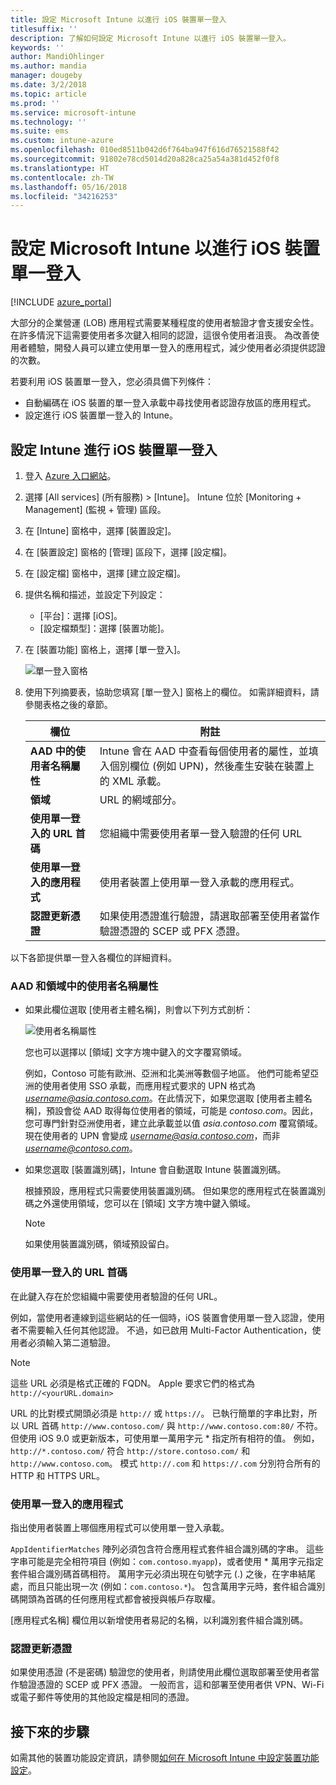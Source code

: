 ```yaml
---
title: 設定 Microsoft Intune 以進行 iOS 裝置單一登入
titlesuffix: ''
description: 了解如何設定 Microsoft Intune 以進行 iOS 裝置單一登入。
keywords: ''
author: MandiOhlinger
ms.author: mandia
manager: dougeby
ms.date: 3/2/2018
ms.topic: article
ms.prod: ''
ms.service: microsoft-intune
ms.technology: ''
ms.suite: ems
ms.custom: intune-azure
ms.openlocfilehash: 010ed8511b042d6f764ba947f616d76521588f42
ms.sourcegitcommit: 91802e78cd5014d20a828ca25a54a381d452f0f8
ms.translationtype: HT
ms.contentlocale: zh-TW
ms.lasthandoff: 05/16/2018
ms.locfileid: "34216253"
---
```

# <a name="configure-microsoft-intune-for-ios-device-single-sign-on"></a>設定 Microsoft Intune 以進行 iOS 裝置單一登入

[!INCLUDE [azure_portal](./includes/azure_portal.md)]

大部分的企業營運 (LOB) 應用程式需要某種程度的使用者驗證才會支援安全性。 在許多情況下這需要使用者多次鍵入相同的認證，這很令使用者沮喪。 為改善使用者體驗，開發人員可以建立使用單一登入的應用程式，減少使用者必須提供認證的次數。

若要利用 iOS 裝置單一登入，您必須具備下列條件：

- 自動編碼在 iOS 裝置的單一登入承載中尋找使用者認證存放區的應用程式。
- 設定進行 iOS 裝置單一登入的 Intune。

## <a name="to-configure-intune-for-ios-device-single-sign-on"></a>設定 Intune 進行 iOS 裝置單一登入


1. 登入 [Azure 入口網站](https://portal.azure.com)。
2. 選擇 [All services] (所有服務) > [Intune]。 Intune 位於 [Monitoring + Management] (監視 + 管理) 區段。
3. 在 [Intune] 窗格中，選擇 [裝置設定]。
4. 在 [裝置設定] 窗格的 [管理] 區段下，選擇 [設定檔]。
5. 在 [設定檔] 窗格中，選擇 [建立設定檔]。
6. 提供名稱和描述，並設定下列設定：
   - [平台]：選擇 [iOS]。
   - [設定檔類型]：選擇 [裝置功能]。
7. 在 [裝置功能] 窗格上，選擇 [單一登入]。

   ![單一登入窗格](./media/sso-blade.png)

8. 使用下列摘要表，協助您填寫 [單一登入] 窗格上的欄位。 如需詳細資料，請參閱表格之後的章節。

   |欄位  |附註|
   |---------|---------|
   |**AAD 中的使用者名稱屬性**|Intune 會在 AAD 中查看每個使用者的屬性，並填入個別欄位 (例如 UPN)，然後產生安裝在裝置上的 XML 承載。|
   |**領域**|URL 的網域部分。|
   |**使用單一登入的 URL 首碼**|您組織中需要使用者單一登入驗證的任何 URL|
   |**使用單一登入的應用程式**|使用者裝置上使用單一登入承載的應用程式。|
   |**認證更新憑證**|如果使用憑證進行驗證，請選取部署至使用者當作驗證憑證的 SCEP 或 PFX 憑證。|

以下各節提供單一登入各欄位的詳細資料。

### <a name="username-attribute-from-aad-and-realm"></a>AAD 和領域中的使用者名稱屬性

- 如果此欄位選取 [使用者主體名稱]，則會以下列方式剖析：

   ![使用者名稱屬性](media/User-name-attribute.png)

   您也可以選擇以 [領域] 文字方塊中鍵入的文字覆寫領域。

   例如，Contoso 可能有歐洲、亞洲和北美洲等數個子地區。 他們可能希望亞洲的使用者使用 SSO 承載，而應用程式要求的 UPN 格式為 *username@asia.contoso.com*。在此情況下，如果您選取 [使用者主體名稱]，預設會從 AAD 取得每位使用者的領域，可能是 *contoso.com*。因此，您可專門針對亞洲使用者，建立此承載並以值 *asia.contoso.com* 覆寫領域。現在使用者的 UPN 會變成 *username@asia.contoso.com*，而非 *username@contoso.com*。

- 如果您選取 [裝置識別碼]，Intune 會自動選取 Intune 裝置識別碼。

   根據預設，應用程式只需要使用裝置識別碼。 但如果您的應用程式在裝置識別碼之外還使用領域，您可以在 [領域] 文字方塊中鍵入領域。

   > [!NOTE]
   > 如果使用裝置識別碼，領域預設留白。

### <a name="url-prefixes-that-will-use-single-sign-on"></a>使用單一登入的 URL 首碼

在此鍵入存在於您組織中需要使用者驗證的任何 URL。

例如，當使用者連線到這些網站的任一個時，iOS 裝置會使用單一登入認證，使用者不需要輸入任何其他認證。 不過，如已啟用 Multi-Factor Authentication，使用者必須輸入第二道驗證。

> [!NOTE]
> 這些 URL 必須是格式正確的 FQDN。 Apple 要求它們的格式為 `http://<yourURL.domain>`

URL 的比對模式開頭必須是 `http://` 或 `https://`。 已執行簡單的字串比對，所以 URL 首碼 `http://www.contoso.com/` 與 `http://www.contoso.com:80/` 不符。 但使用 iOS 9.0 或更新版本，可使用單一萬用字元 \* 指定所有相符的值。 例如，`http://*.contoso.com/` 符合 `http://store.contoso.com/` 和 `http://www.contoso.com`。
模式 `http://.com` 和 `https://.com` 分別符合所有的 HTTP 和 HTTPS URL。

### <a name="apps-that-will-use-single-sign-on"></a>使用單一登入的應用程式

指出使用者裝置上哪個應用程式可以使用單一登入承載。

`AppIdentifierMatches` 陣列必須包含符合應用程式套件組合識別碼的字串。 這些字串可能是完全相符項目 (例如：`com.contoso.myapp`)，或者使用 \* 萬用字元指定套件組合識別碼首碼相符。 萬用字元必須出現在句號字元 (.) 之後，在字串結尾處，而且只能出現一次 (例如：`com.contoso.*`)。 包含萬用字元時，套件組合識別碼開頭為首碼的任何應用程式都會被授與帳戶存取權。

[應用程式名稱] 欄位用以新增使用者易記的名稱，以利識別套件組合識別碼。

### <a name="credential-renewal-certificate"></a>認證更新憑證

如果使用憑證 (不是密碼) 驗證您的使用者，則請使用此欄位選取部署至使用者當作驗證憑證的 SCEP 或 PFX 憑證。 一般而言，這和部署至使用者供 VPN、Wi-Fi 或電子郵件等使用的其他設定檔是相同的憑證。

## <a name="next-steps"></a>接下來的步驟

如需其他的裝置功能設定資訊，請參閱[如何在 Microsoft Intune 中設定裝置功能設定](device-features-configure.md)。
